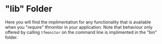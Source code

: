# "lib" Folder

Here you will find the implimentation for any functionality that is available when you "require" tfmonitor in your application. Note that behaviour only offered by calling `tfmonitor` on the command line is implimented in the "bin" folder.
